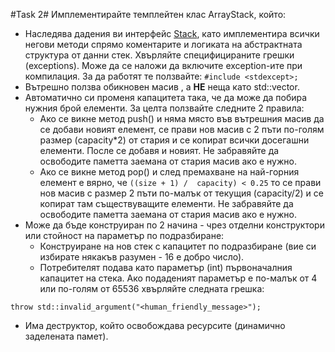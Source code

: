 #Task 2#
Имплементирайте темплейтен клас ArrayStack, който:

 - Наследява дадения ви интерфейс [Stack](https://github.com/DChaushev/OOP_computer_labs_14-15/tree/master/Homework02/Stack.hpp), като имплементира всички негови методи спрямо коментарите и логиката на абстрактната структура от данни стек.  Хвърляйте специфицираните грешки (exceptions).  Може да се наложи да включите exception-ите при компилация. За да работят те ползвайте:
```#include <stdexcept>;```
 - Вътрешно ползва обикновен масив , a **НЕ** неща като std::vector.
 - Автоматично си променя капацитета така, че да може да побира нужния брой елементи.  За целта ползвайте следните 2 правила:
     - Ако се викне метод push() и няма място във вътрешния масив да се добави новият елемент, сe прави нов масив с 2 пъти по-голям размер (capacity*2) от стария и сe копират всички досегашни елементи. После сe добавя и новият. Не забравяйте да освободите паметта заемана от стария масив ако е нужно.
     - Ако се викне метод pop() и след премахване на най-горния елемент е вярно, че ```((size + 1) /  capacity) < 0.25``` то се прави нов масив с размер 2 пъти по-малък от текущия (capacity/2) и се копират там съществуващите елементи. Не забравяйте да освободите паметта заемана от стария масив ако е нужно.
 - Може да бъде конструиран по 2 начина - чрез отделни конструктори или стойност на параметър по подразбиране:
     - Конструиране на нов стек с капацитет по подразбиране (вие си избирате някакъв разумен - 16 е добро число).
     - Потребителят подава като параметър (int) първоначалния капацитет на стека. Ако подаденият параметър е по-малък от 4 или по-голям от 65536 хвърляйте следната грешка:
```
throw std::invalid_argument("<human_friendly_message>");
``` 
 - Има деструктор, който освобождава ресурсите (динамично заделeната памет).
